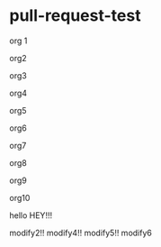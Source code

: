 # pull-request-test

org 1

org2

org3

org4

org5

org6

org7

org8

org9

org10

hello
HEY!!!

modify2!!
modify4!!
modify5!!
modify6

